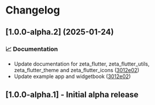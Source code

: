 # Changelog

## [1.0.0-alpha.2] (2025-01-24)

### 📈 Documentation

- Update documentation for zeta_flutter, zeta_flutter_utils, zeta_flutter_theme and zeta_flutter_icons ([3012e02](https://github.com/ZebraDevs/zeta_flutter/commit/3012e02e5f7f6cf2fbc3a799985840ccd362ca38))
- Update example app and widgetbook ([3012e02](https://github.com/ZebraDevs/zeta_flutter/commit/3012e02e5f7f6cf2fbc3a799985840ccd362ca38))

## [1.0.0-alpha.1] - Initial alpha release

